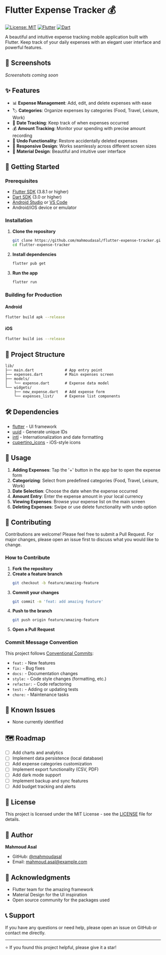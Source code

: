 # Flutter Expense Tracker 💰

[![License: MIT](https://img.shields.io/badge/License-MIT-blue.svg)](https://opensource.org/licenses/MIT)
[![Flutter](https://img.shields.io/badge/Flutter-3.8.1-blue.svg)](https://flutter.dev/)
[![Dart](https://img.shields.io/badge/Dart-3.0+-blue.svg)](https://dart.dev/)

A beautiful and intuitive expense tracking mobile application built with Flutter. Keep track of your daily expenses with an elegant user interface and powerful features.

## 📱 Screenshots

<!-- Add screenshots here once available -->
*Screenshots coming soon*

## ✨ Features

- 📊 **Expense Management**: Add, edit, and delete expenses with ease
- 🏷️ **Categories**: Organize expenses by categories (Food, Travel, Leisure, Work)
- 📅 **Date Tracking**: Keep track of when expenses occurred
- 💰 **Amount Tracking**: Monitor your spending with precise amount recording
- 🔄 **Undo Functionality**: Restore accidentally deleted expenses
- 📱 **Responsive Design**: Works seamlessly across different screen sizes
- 🎨 **Material Design**: Beautiful and intuitive user interface

## 🚀 Getting Started

### Prerequisites

- [Flutter SDK](https://flutter.dev/docs/get-started/install) (3.8.1 or higher)
- [Dart SDK](https://dart.dev/get-dart) (3.0 or higher)
- [Android Studio](https://developer.android.com/studio) or [VS Code](https://code.visualstudio.com/)
- Android/iOS device or emulator

### Installation

1. **Clone the repository**
   ```bash
   git clone https://github.com/mahmoudasal/flutter-expense-tracker.git
   cd flutter-expense-tracker
   ```

2. **Install dependencies**
   ```bash
   flutter pub get
   ```

3. **Run the app**
   ```bash
   flutter run
   ```

### Building for Production

#### Android
```bash
flutter build apk --release
```

#### iOS
```bash
flutter build ios --release
```

## 📂 Project Structure

```
lib/
├── main.dart              # App entry point
├── expenses.dart          # Main expenses screen
├── models/
│   └── expense.dart       # Expense data model
└── widgets/
    ├── new_expense.dart   # Add expense form
    └── expenses_list/     # Expense list components
```

## 🛠️ Dependencies

- [flutter](https://flutter.dev/) - UI framework
- [uuid](https://pub.dev/packages/uuid) - Generate unique IDs
- [intl](https://pub.dev/packages/intl) - Internationalization and date formatting
- [cupertino_icons](https://pub.dev/packages/cupertino_icons) - iOS-style icons

## 📖 Usage

1. **Adding Expenses**: Tap the '+' button in the app bar to open the expense form
2. **Categorizing**: Select from predefined categories (Food, Travel, Leisure, Work)
3. **Date Selection**: Choose the date when the expense occurred
4. **Amount Entry**: Enter the expense amount in your local currency
5. **Viewing Expenses**: Browse your expense list on the main screen
6. **Deleting Expenses**: Swipe or use delete functionality with undo option

## 🤝 Contributing

Contributions are welcome! Please feel free to submit a Pull Request. For major changes, please open an issue first to discuss what you would like to change.

### How to Contribute

1. **Fork the repository**
2. **Create a feature branch**
   ```bash
   git checkout -b feature/amazing-feature
   ```
3. **Commit your changes**
   ```bash
   git commit -m 'feat: add amazing feature'
   ```
4. **Push to the branch**
   ```bash
   git push origin feature/amazing-feature
   ```
5. **Open a Pull Request**

### Commit Message Convention

This project follows [Conventional Commits](https://www.conventionalcommits.org/):

- `feat:` - New features
- `fix:` - Bug fixes
- `docs:` - Documentation changes
- `style:` - Code style changes (formatting, etc.)
- `refactor:` - Code refactoring
- `test:` - Adding or updating tests
- `chore:` - Maintenance tasks

## 🐛 Known Issues

- None currently identified

## 🗺️ Roadmap

- [ ] Add charts and analytics
- [ ] Implement data persistence (local database)
- [ ] Add expense categories customization
- [ ] Implement export functionality (CSV, PDF)
- [ ] Add dark mode support
- [ ] Implement backup and sync features
- [ ] Add budget tracking and alerts

## 📄 License

This project is licensed under the MIT License - see the [LICENSE](LICENSE) file for details.

## 👤 Author

**Mahmoud Asal**
- GitHub: [@mahmoudasal](https://github.com/mahmoudasal)
- Email: mahmoud.asal@example.com

## 🙏 Acknowledgments

- Flutter team for the amazing framework
- Material Design for the UI inspiration
- Open source community for the packages used

## 📞 Support

If you have any questions or need help, please open an issue on GitHub or contact me directly.

---

⭐ If you found this project helpful, please give it a star!
